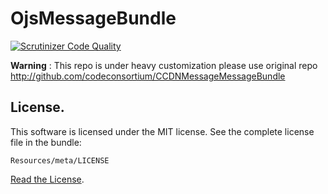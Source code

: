 OjsMessageBundle
=================================

[![Scrutinizer Code Quality](https://scrutinizer-ci.com/g/okulbilisim/OjsMessageBundle/badges/quality-score.png?b=master)](https://scrutinizer-ci.com/g/okulbilisim/OjsMessageBundle/?branch=master)

**Warning** : This repo is under heavy customization please use original repo 
 http://github.com/codeconsortium/CCDNMessageMessageBundle

## License.

This software is licensed under the MIT license. See the complete license file in the bundle:

	Resources/meta/LICENSE

[Read the License](http://github.com/codeconsortium/CCDNMessageMessageBundle/blob/master/Resources/meta/LICENSE).
